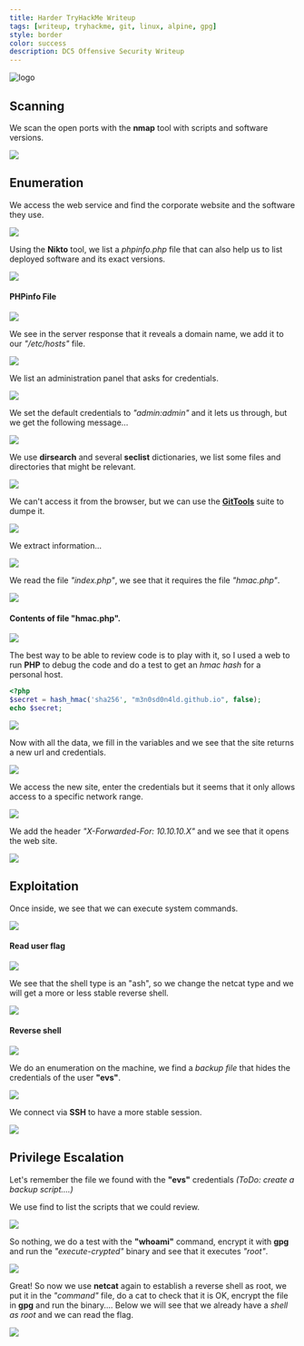 ```yaml
---
title: Harder TryHackMe Writeup
tags: [writeup, tryhackme, git, linux, alpine, gpg]
style: border
color: success
description: DC5 Offensive Security Writeup
---
```


![logo](../assets/img/harder-tryhackme-writeup/1.png)

## Scanning
We scan the open ports with the **nmap** tool with scripts and software versions.

![](../assets/img/harder-tryhackme-writeup/2.png)

## Enumeration
We access the web service and find the corporate website and the software they use.

![](../assets/img/harder-tryhackme-writeup/3.png)

Using the **Nikto** tool, we list a *phpinfo.php* file that can also help us to list deployed software and its exact versions.

![](../assets/img/harder-tryhackme-writeup/4.png)

#### PHPinfo File

![](../assets/img/harder-tryhackme-writeup/5.png)

We see in the server response that it reveals a domain name, we add it to our *"/etc/hosts"* file.

![](../assets/img/harder-tryhackme-writeup/6.png)

We list an administration panel that asks for credentials.

![](../assets/img/harder-tryhackme-writeup/7.png)

We set the default credentials to *"admin:admin"* and it lets us through, but we get the following message...

![](../assets/img/harder-tryhackme-writeup/8.png)

We use **dirsearch** and several **seclist** dictionaries, we list some files and directories that might be relevant.

![](../assets/img/harder-tryhackme-writeup/9.png)

We can't access it from the browser, but we can use the **[GitTools](https://github.com/internetwache/GitTools)** suite to dumpe it.

![](../assets/img/harder-tryhackme-writeup/10.png)

We extract information...

![](../assets/img/harder-tryhackme-writeup/11.png)

We read the file *"index.php"*, we see that it requires the file *"hmac.php"*.

![](../assets/img/harder-tryhackme-writeup/12.png)

#### Contents of file "hmac.php".

![](../assets/img/harder-tryhackme-writeup/13.png)

The best way to be able to review code is to play with it, so I used a web to run **PHP** to debug the code and do a test to get an *hmac hash* for a personal host.

```PHP
<?php
$secret = hash_hmac('sha256', "m3n0sd0n4ld.github.io", false);
echo $secret;
```

![](../assets/img/harder-tryhackme-writeup/14.png)

Now with all the data, we fill in the variables and we see that the site returns a new url and credentials.

![](../assets/img/harder-tryhackme-writeup/15.png)

We access the new site, enter the credentials but it seems that it only allows access to a specific network range.

![](../assets/img/harder-tryhackme-writeup/16.png)

We add the header *"X-Forwarded-For: 10.10.10.X"* and we see that it opens the web site.

![](../assets/img/harder-tryhackme-writeup/17.png)

## Exploitation

Once inside, we see that we can execute system commands.

![](../assets/img/harder-tryhackme-writeup/18.png)

#### Read user flag

![](../assets/img/harder-tryhackme-writeup/19.png)

We see that the shell type is an "ash", so we change the netcat type and we will get a more or less stable reverse shell.

![](../assets/img/harder-tryhackme-writeup/21.png)

#### Reverse shell

![](../assets/img/harder-tryhackme-writeup/22.png)

We do an enumeration on the machine, we find a *backup file* that hides the credentials of the user **"evs"**.

![](../assets/img/harder-tryhackme-writeup/25.png)

We connect via **SSH** to have a more stable session.

![](../assets/img/harder-tryhackme-writeup/26.png)

## Privilege Escalation
Let's remember the file we found with the **"evs"** credentials *(ToDo: create a backup script....)*

We use find to list the scripts that we could review.

![](../assets/img/harder-tryhackme-writeup/27.png)

So nothing, we do a test with the **"whoami"** command, encrypt it with **gpg** and run the *"execute-crypted"* binary and see that it executes *"root"*.

![](../assets/img/harder-tryhackme-writeup/28.png)

Great! So now we use **netcat** again to establish a reverse shell as root, we put it in the *"command"* file, do a cat to check that it is OK, encrypt the file in **gpg** and run the binary.... Below we will see that we already have a *shell as root* and we can read the flag.

![](../assets/img/harder-tryhackme-writeup/29.png)